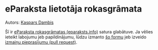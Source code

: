 # eParaksta lietotāja rokasgrāmata

Autors: [Kaspars Dambis](http://kaspars.net)

Šī ir [eParaksta rokasgrāmatas (eparaksts.info)](http://eparaksts.info) satura glabātuve. Ja vēlies ieteikt labojumu jeb papildinājumu, lūdzu izmanto [šo formu](https://github.com/kasparsd/eparaksts-info/issues/new) jeb izveido [izmaiņu pieprasījumu (pull request)](https://github.com/kasparsd/eparaksts-info/pulls).